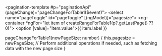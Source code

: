 <pagination-template #p="paginationApi" (pageChange)="pageChangeForTable1($event)">
  <select name="pageToggle" id="pageToggle" [(ngModel)]="pagesize">
    <ng-container *ngFor="let item of createRangeForTable1(p?.getLastPage() ?? 0)">
      <option [value]="item.value">{{ item.label }}</option>
    </ng-container>
  </select>
</pagination-template>



pageChangeForTable1(newPageSize: number) {
  this.pagesize = newPageSize;
  // Perform additional operations if needed, such as fetching data with the new page size
}
